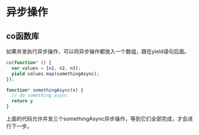 # 异步操作

## co函数库

如果并发执行异步操作，可以将异步操作都放入一个数组，跟在yield语句后面。

```javascript
co(function* () {
  var values = [n1, n2, n3];
  yield values.map(somethingAsync);
});

function* somethingAsync(x) {
  // do something async
  return y
}
```

上面的代码允许并发三个somethingAsync异步操作，等到它们全部完成，才会进行下一步。

